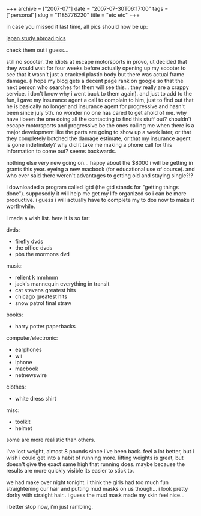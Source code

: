 +++
archive = ["2007-07"]
date = "2007-07-30T06:17:00"
tags = ["personal"]
slug = "1185776220"
title = "etc etc"
+++

in case you missed it last time, all pics should now be up:

[japan study abroad pics][1]

check them out i guess...

still no scooter. the idiots at escape motorsports in provo, ut decided
that they would wait for four weeks before actually opening up my scooter
to see that it wasn't just a cracked plastic body but there was actual
frame damage. (i hope my blog gets a decent page rank on google so that
the next person who searches for them will see this... they really are
a crappy service. i don't know why i went back to them again). and just to
add to the fun, i gave my insurance agent a call to complain to him, just
to find out that he is basically no longer and insurance agent for
progressive and hasn't been since july 5th. no wonder no one has cared to
get ahold of me. why have i been the one doing all the contacting to find
this stuff out? shouldn't escape motorsports and progressive be the ones
calling me when there is a major development like the parts are going to
show up a week later, or that they completely botched the damage estimate,
or that my insurance agent is gone indefinitely? why did it take me making
a phone call for this information to come out? seems backwards.

nothing else very new going on... happy about the $8000 i will be getting
in grants this year. eyeing a new macbook (for educational use of course).
and who ever said there weren't advantages to getting old and staying
single?!?

i downloaded a program called igtd (the gtd stands for "getting things
done"). supposedly it will help me get my life organized so i can be more
productive. i guess i will actually have to complete my to dos now to make
it worthwhile.

i made a wish list. here it is so far:

dvds:
- firefly dvds
- the office dvds
- pbs the mormons dvd

music:
- relient k mmhmm
- jack's mannequin everything in transit
- cat stevens greatest hits
- chicago greatest hits
- snow patrol final straw

books:
- harry potter paperbacks

computer/electronic:
- earphones
- wii
- iphone
- macbook
- netnewswire

clothes:
- white dress shirt

misc:
- toolkit
- helmet

some are more realistic than others.

i've lost weight, almost 8 pounds since i've been back. feel a lot better,
but i wish i could get into a habit of running more. lifting weights is
great, but doesn't give the exact same high that running does. maybe
because the results are more quickly visible its easier to stick to.

we had make over night tonight. i think the girls had too much fun
straightening our hair and putting mud masks on us though... i look pretty
dorky with straight hair.. i guess the mud mask made my skin feel nice...

i better stop now, i'm just rambling.

[1]: http://picasaweb.google.com/ryanjapan2007

